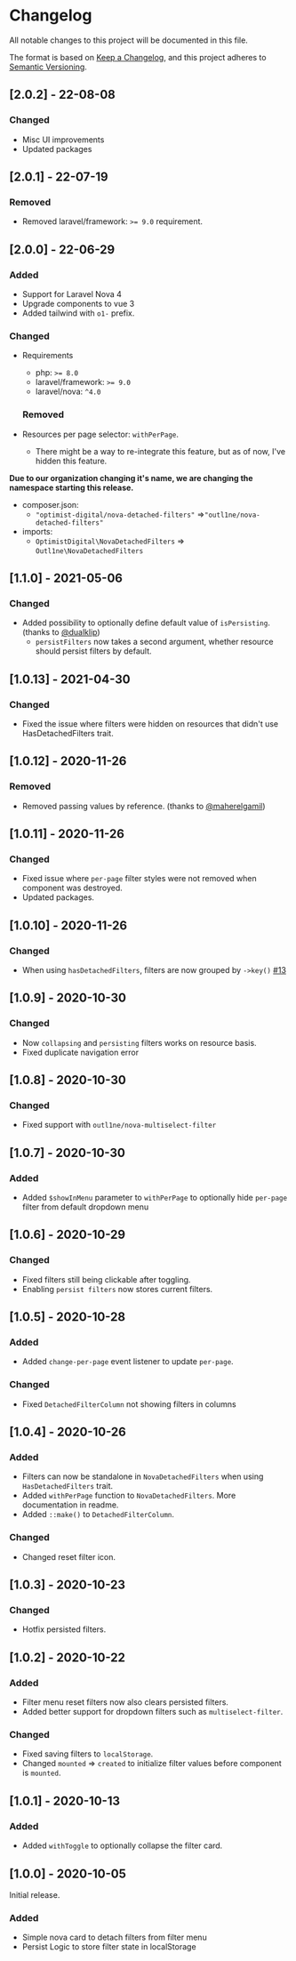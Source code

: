 # Changelog

All notable changes to this project will be documented in this file.

The format is based on [Keep a Changelog](https://keepachangelog.com/en/1.0.0/),
and this project adheres to [Semantic Versioning](https://semver.org/spec/v2.0.0.html).

## [2.0.2] - 22-08-08

### Changed

- Misc UI improvements
- Updated packages

## [2.0.1] - 22-07-19

### Removed

- Removed laravel/framework: `>= 9.0` requirement.

## [2.0.0] - 22-06-29

### Added

- Support for Laravel Nova 4
- Upgrade components to vue 3
- Added tailwind with `o1-` prefix.

### Changed

- Requirements

  - php: `>= 8.0`
  - laravel/framework: `>= 9.0`
  - laravel/nova: `^4.0`

  ### Removed

- Resources per page selector: `withPerPage`.
  - There might be a way to re-integrate this feature, but as of now, I've hidden this feature.

**Due to our organization changing it's name, we are changing the namespace starting this release.**

- composer.json:
  - `"optimist-digital/nova-detached-filters"` =>`"outl1ne/nova-detached-filters"`
- imports:
  - `OptimistDigital\NovaDetachedFilters` => `Outl1ne\NovaDetachedFilters`

## [1.1.0] - 2021-05-06

### Changed

- Added possibility to optionally define default value of `isPersisting`. (thanks to [@dualklip](https://github.com/dualklip))
  - `persistFilters` now takes a second argument, whether resource should persist filters by default.

## [1.0.13] - 2021-04-30

### Changed

- Fixed the issue where filters were hidden on resources that didn't use HasDetachedFilters trait.

## [1.0.12] - 2020-11-26

### Removed

- Removed passing values by reference. (thanks to [@maherelgamil](https://github.com/maherelgamil))

## [1.0.11] - 2020-11-26

### Changed

- Fixed issue where `per-page` filter styles were not removed when component was destroyed.
- Updated packages.

## [1.0.10] - 2020-11-26

### Changed

- When using `hasDetachedFilters`, filters are now grouped by `->key()` [#13](https://github.com/outl1ne/nova-detached-filters/issues/13)

## [1.0.9] - 2020-10-30

### Changed

- Now `collapsing` and `persisting` filters works on resource basis.
- Fixed duplicate navigation error

## [1.0.8] - 2020-10-30

### Changed

- Fixed support with `outl1ne/nova-multiselect-filter`

## [1.0.7] - 2020-10-30

### Added

- Added `$showInMenu` parameter to `withPerPage` to optionally hide `per-page` filter from default dropdown menu

## [1.0.6] - 2020-10-29

### Changed

- Fixed filters still being clickable after toggling.
- Enabling `persist filters` now stores current filters.

## [1.0.5] - 2020-10-28

### Added

- Added `change-per-page` event listener to update `per-page`.

### Changed

- Fixed `DetachedFilterColumn` not showing filters in columns

## [1.0.4] - 2020-10-26

### Added

- Filters can now be standalone in `NovaDetachedFilters` when using `HasDetachedFilters` trait.
- Added `withPerPage` function to `NovaDetachedFilters`. More documentation in readme.
- Added `::make()` to `DetachedFilterColumn`.

### Changed

- Changed reset filter icon.

## [1.0.3] - 2020-10-23

### Changed

- Hotfix persisted filters.

## [1.0.2] - 2020-10-22

### Added

- Filter menu reset filters now also clears persisted filters.
- Added better support for dropdown filters such as `multiselect-filter`.

### Changed

- Fixed saving filters to `localStorage`.
- Changed `mounted` => `created` to initialize filter values before component is `mounted`.

## [1.0.1] - 2020-10-13

### Added

- Added `withToggle` to optionally collapse the filter card.

## [1.0.0] - 2020-10-05

Initial release.

### Added

- Simple nova card to detach filters from filter menu
- Persist Logic to store filter state in localStorage

